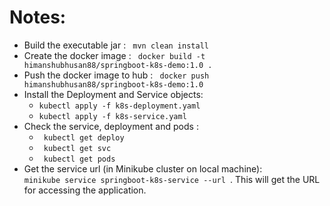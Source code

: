 # Notes:
* Build the executable jar : <code> mvn clean install </code>
* Create the docker image : <code> docker build -t himanshubhusan88/springboot-k8s-demo:1.0 . </code>
* Push the docker image to hub : <code> docker push himanshubhusan88/springboot-k8s-demo:1.0 </code>
* Install the Deployment and Service objects:
    * <code>kubectl apply -f k8s-deployment.yaml</code>
    * <code>kubectl apply -f k8s-service.yaml</code>
* Check the service, deployment and pods :
    * <code> kubectl get deploy </code>
    * <code> kubectl get svc </code>
    * <code> kubectl get pods </code>
* Get the service url (in Minikube cluster on local machine): <code> minikube service springboot-k8s-service --url </code>. This will get the URL for accessing the application.